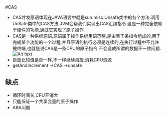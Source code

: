 #CAS
* CAS并发原语体现在JAVA语言中就是sun.misc.Unsafe类中的各个方法.调用UnSafe类中的CAS方法,JVM会帮我们实现出CAS汇编指令.这是一种完全依赖于硬件的功能,通过它实现了原子操作.
* CAS是一种系统原语,原语属于操作系统用语范畴,是由若干条指令组成的,用于完成某个功能的一个过程,并且原语的执行必须是连续的,在执行过程中不允许被终端,也就是说CAS是一条CPU的原子指令,不会造成所谓的数据不一致问题.
![Alt text](./1596607526172.png)
* 自旋比较值是否一样,不一样继续自旋.消耗CPU资源 
* getAndIncrement ->CAS ->unsafe
## 缺点
* 循环时间长,CPU开销大
* 只能保证一个共享变量的原子操作
* ABA问题

